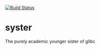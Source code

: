 [![Build Status](https://travis-ci.org/jbaublitz/syster.svg?branch=master)](https://travis-ci.org/jbaublitz/syster)

# syster
The purely academic younger sister of glibc
